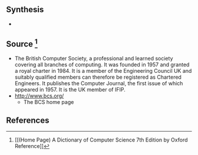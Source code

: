## Synthesis
- 
## Source [^1]
- The British Computer Society, a professional and learned society covering all branches of computing. It was founded in 1957 and granted a royal charter in 1984. It is a member of the Engineering Council UK and suitably qualified members can therefore be registered as Chartered Engineers. It publishes the Computer Journal, the first issue of which appeared in 1957. It is the UK member of IFIP.
- http://www.bcs.org/
	- The BCS home page
## References

[^1]: [[(Home Page) A Dictionary of Computer Science 7th Edition by Oxford Reference]]